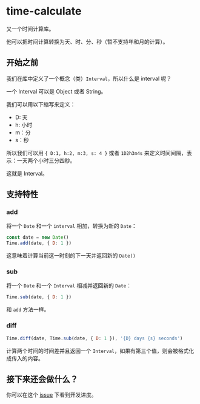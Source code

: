 # time-calculate
又一个时间计算库。

他可以把时间计算转换为天、时、分、秒（暂不支持年和月的计算）。

## 开始之前
我们在库中定义了一个概念（类）`Interval`，所以什么是 interval 呢？

一个 Interval 可以是 Object 或者 String。

我们可以用以下缩写来定义：

- D: 天
- h: 小时
- m：分
- s：秒

所以我们可以用 `{ D:1, h:2, m:3, s: 4 }` 或者 `1D2h3m4s` 来定义时间间隔，表示：一天两个小时三分四秒。

这就是 Interval。

## 支持特性

### add

将一个 `Date` 和一个 `interval` 相加，转换为新的 `Date`：

```javascript
const date = new Date()
Time.add(date, { D: 1 })
``````

这意味着计算当前这一时刻的下一天并返回新的 `Date()`

### sub

将一个 `Date` 和一个 `Interval` 相减并返回新的 `Date`：

```javascript
Time.sub(date, { D: 1 })
```

和 `add` 方法一样。

### diff

```javascript
Time.diff(date, Time.sub(date, { D: 1 }), '{D} days {s} seconds')
```

计算两个时间的时间差并且返回一个 `Interval`，如果有第三个值，则会被格式化成传入的内容。

## 接下来还会做什么？

你可以在这个 [issue](https://github.com/csvwolf/time-calculate/issues/2) 下看到开发进度。
